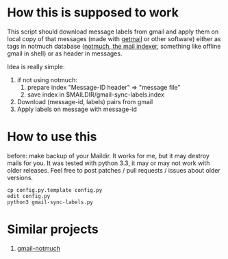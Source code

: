 How this is supposed to work
============================

This script should download message labels from gmail and apply them on local copy of that messages (made with [getmail](http://pyropus.ca/software/getmail/) or other software) either as tags in notmuch database ([notmuch, the mail indexer](http://notmuchmail.org/), something like offline gmail in shell) or as header in messages.

Idea is really simple:

1. if not using notmuch: 
    1. prepare index "Message-ID header" => "message file"
    2. save index in $MAILDIR/gmail-sync-labels.index
2. Download (message-id, labels) pairs from gmail
3. Apply labels on message with message-id

How to use this
=============

before: make backup of your Maildir. It works for me, but it may destroy mails for you. It was tested with python 3.3, it may or may not work with older releases. Feel free to post patches / pull requests / issues about older versions.

    cp config.py.template config.py
    edit config.py
    python3 gmail-sync-labels.py

Similar projects
==============

1. [gmail-notmuch](http://git.zx2c4.com/gmail-notmuch/)
